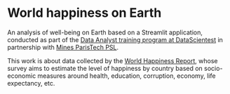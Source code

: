 # World happiness on Earth

An analysis of well-being on Earth based on a Streamlit application, conducted as part of the [Data Analyst training program at DataScientest](https://datascientest.com/formation-data-analyst) in partnership with [Mines ParisTech PSL](https://executive-education.minesparis.psl.eu/).

This work is about data collected by the [World Happiness Report](https://worldhappiness.report/), whose survey aims to estimate the level of happiness by country based on socio-economic measures around health, education, corruption, economy, life expectancy, etc.
